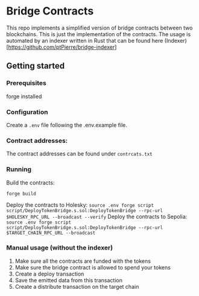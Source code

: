 # Bridge Contracts

This repo implements a simplified version of bridge contracts between two blockchains.
This is just the implementation of the contracts. The usage is automated by an indexer written in Rust that can be found here (Indexer)[https://github.com/ptPierre/bridge-indexer]

## Getting started

### Prerequisites
forge installed

### Configuration
Create a `.env` file following the .env.example file.

### Contract addresses:
The contract addresses can be found under `contrcats.txt`

### Running
Build the contracts:
   ```
   forge build
   ```
Deploy the contracts to Holesky:
    ```
    source .env
    forge script script/DeployTokenBridge.s.sol:DeployTokenBridge --rpc-url $HOLESKY_RPC_URL --broadcast --verify
    ```
Deploy the contracts to Sepolia:
    ```
    source .env
    forge script script/DeployTokenBridge.s.sol:DeployTokenBridge --rpc-url $TARGET_CHAIN_RPC_URL --broadcast
    ```

### Manual usage (without the indexer)
1. Make sure all the contracts are funded with the tokens
2. Make sure the bridge contract is allowed to spend your tokens
3. Create a deploy transaction
4. Save the emitted data from this transaction
5. Create a distribute transaction on the target chain

